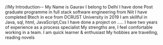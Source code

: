 //My Introduction--
My Name is Gaurav
I belong to Delhi
I have done Post graduate programme in full stack software engineering from Niit
I have completed Btech in ece from DCRUST University in 2019
I am skillful in Java, sql, html, JavaScript,Css
I have done a project on .....
I have two years of experience as a process specialist
My strengths are, I feel comfortable working in a team. I am quick learner & enthusiast
My hobbies are travelling, reading novels

